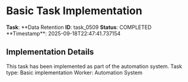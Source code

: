 # Basic Task Implementation

**Task**: **Data Retention
**ID**: task_0509
**Status**: COMPLETED
**Timestamp\*\*: 2025-09-18T22:47:41.737154

## Implementation Details

This task has been implemented as part of the automation system.
Task type: Basic implementation
Worker: Automation System
